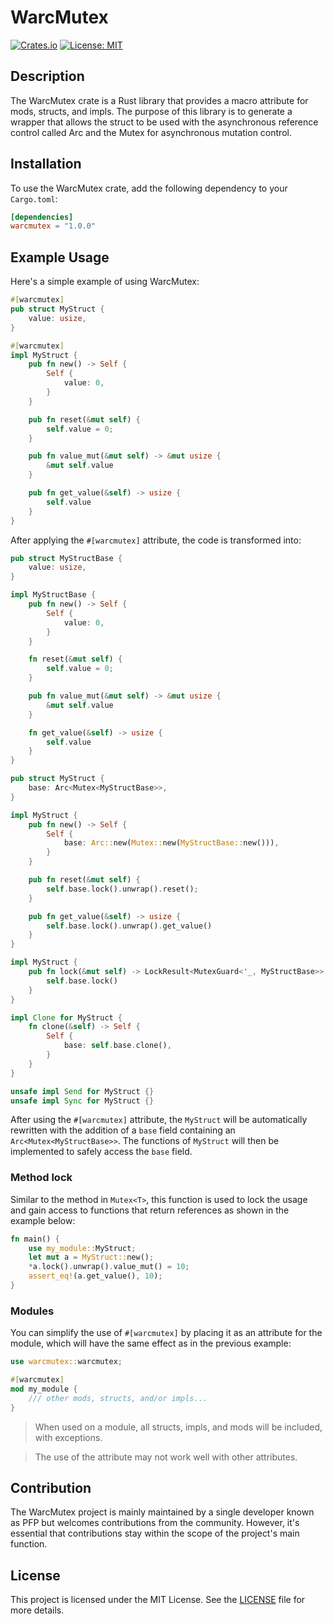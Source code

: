 # WarcMutex

[![Crates.io](https://img.shields.io/crates/v/warcmutex.svg)](https://crates.io/crates/warcmutex)
[![License: MIT](https://img.shields.io/badge/License-MIT-yellow.svg)](https://opensource.org/licenses/MIT)

## Description

The WarcMutex crate is a Rust library that provides a macro attribute for mods, structs, and impls. The purpose of this library is to generate a wrapper that allows the struct to be used with the asynchronous reference control called Arc and the Mutex for asynchronous mutation control.

## Installation

To use the WarcMutex crate, add the following dependency to your `Cargo.toml`:

```toml
[dependencies]
warcmutex = "1.0.0"
```

## Example Usage

Here's a simple example of using WarcMutex:

```rust
#[warcmutex]
pub struct MyStruct {
    value: usize,
}

#[warcmutex]
impl MyStruct {
    pub fn new() -> Self {
        Self {
            value: 0,
        }
    }

    pub fn reset(&mut self) {
        self.value = 0;
    }

    pub fn value_mut(&mut self) -> &mut usize {
        &mut self.value
    }

    pub fn get_value(&self) -> usize {
        self.value
    }
}
```

After applying the `#[warcmutex]` attribute, the code is transformed into:

```rust
pub struct MyStructBase {
    value: usize,
}

impl MyStructBase {
    pub fn new() -> Self {
        Self {
            value: 0,
        }
    }

    fn reset(&mut self) {
        self.value = 0;
    }

    pub fn value_mut(&mut self) -> &mut usize {
        &mut self.value
    }

    fn get_value(&self) -> usize {
        self.value
    }
}

pub struct MyStruct {
    base: Arc<Mutex<MyStructBase>>,
}

impl MyStruct {
    pub fn new() -> Self {
        Self {
            base: Arc::new(Mutex::new(MyStructBase::new())),
        }
    }

    pub fn reset(&mut self) {
        self.base.lock().unwrap().reset();
    }

    pub fn get_value(&self) -> usize {
        self.base.lock().unwrap().get_value()
    }
}

impl MyStruct {
    pub fn lock(&mut self) -> LockResult<MutexGuard<'_, MyStructBase>> {
        self.base.lock()
    }
}

impl Clone for MyStruct {
    fn clone(&self) -> Self {
        Self {
            base: self.base.clone(),
        }
    }
}

unsafe impl Send for MyStruct {}
unsafe impl Sync for MyStruct {}
```

After using the `#[warcmutex]` attribute, the `MyStruct` will be automatically rewritten with the addition of a `base` field containing an `Arc<Mutex<MyStructBase>>`. The functions of `MyStruct` will then be implemented to safely access the `base` field.

### Method lock
Similar to the method in `Mutex<T>`, this function is used to lock the usage and gain access to functions that return references as shown in the example below:
```rust
fn main() {
    use my_module::MyStruct;
    let mut a = MyStruct::new();
    *a.lock().unwrap().value_mut() = 10;
    assert_eq!(a.get_value(), 10);
}
```
### Modules
You can simplify the use of `#[warcmutex]` by placing it as an attribute for the module, which will have the same effect as in the previous example:
```rust
use warcmutex::warcmutex;

#[warcmutex]
mod my_module {
    /// other mods, structs, and/or impls...
}
```

> When used on a module, all structs, impls, and mods will be included, with exceptions.

> The use of the attribute may not work well with other attributes.

## Contribution

The WarcMutex project is mainly maintained by a single developer known as PFP but welcomes contributions from the community. However, it's essential that contributions stay within the scope of the project's main function.

## License

This project is licensed under the MIT License. See the [LICENSE](LICENSE) file for more details.